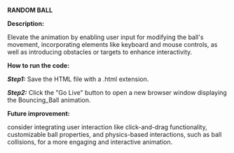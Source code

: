 **RANDOM BALL**

**Description:**

Elevate the animation by enabling user input for modifying the ball's movement, incorporating elements like keyboard and mouse controls, as well as introducing obstacles or targets to enhance interactivity.

**How to run the code:**

***Step1:*** Save the HTML file with a .html extension.

***Step2:*** Click the "Go Live" button to open a new browser window displaying the Bouncing_Ball animation.

**Future improvement:**

consider integrating user interaction like click-and-drag functionality, customizable ball properties, and physics-based interactions, such as ball collisions, for a more engaging and interactive animation.
